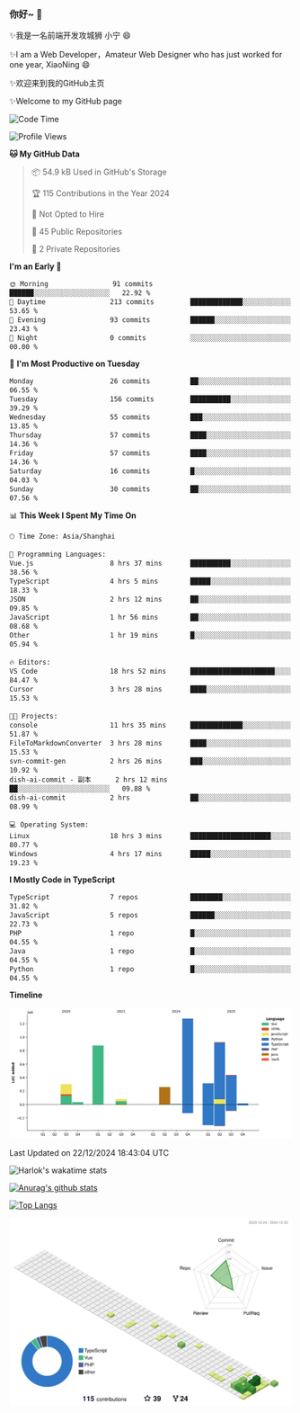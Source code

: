 ### 你好~  👋

✨我是一名前端开发攻城狮 小宁 😄

✨I am a Web Developer，Amateur Web Designer who has just worked for one year, XiaoNing 😄

✨欢迎来到我的GitHub主页

✨Welcome to my GitHub page
<!--
**7148505/7148505** is a ✨ _special_ ✨ repository because its `README.md` (this file) appears on your GitHub profile.

Here are some ideas to get you started:

- 🔭 I’m currently working on ...
- 🌱 I’m currently learning ...
- 👯 I’m looking to collaborate on ...
- 🤔 I’m looking for help with ...
- 💬 Ask me about ...
- 📫 How to reach me: ...
- 😄 Pronouns: ...
- ⚡ Fun fact: ...
-->

<!--START_SECTION:waka-->
![Code Time](http://img.shields.io/badge/Code%20Time-2%2C536%20hrs%202%20mins-blue)

![Profile Views](http://img.shields.io/badge/Profile%20Views-0-blue)

**🐱 My GitHub Data** 

> 📦 54.9 kB Used in GitHub's Storage 
 > 
> 🏆 115 Contributions in the Year 2024
 > 
> 🚫 Not Opted to Hire
 > 
> 📜 45 Public Repositories 
 > 
> 🔑 2 Private Repositories 
 > 
**I'm an Early 🐤** 

```text
🌞 Morning                91 commits          ██████░░░░░░░░░░░░░░░░░░░   22.92 % 
🌆 Daytime                213 commits         █████████████░░░░░░░░░░░░   53.65 % 
🌃 Evening                93 commits          ██████░░░░░░░░░░░░░░░░░░░   23.43 % 
🌙 Night                  0 commits           ░░░░░░░░░░░░░░░░░░░░░░░░░   00.00 % 
```
📅 **I'm Most Productive on Tuesday** 

```text
Monday                   26 commits          ██░░░░░░░░░░░░░░░░░░░░░░░   06.55 % 
Tuesday                  156 commits         ██████████░░░░░░░░░░░░░░░   39.29 % 
Wednesday                55 commits          ███░░░░░░░░░░░░░░░░░░░░░░   13.85 % 
Thursday                 57 commits          ████░░░░░░░░░░░░░░░░░░░░░   14.36 % 
Friday                   57 commits          ████░░░░░░░░░░░░░░░░░░░░░   14.36 % 
Saturday                 16 commits          █░░░░░░░░░░░░░░░░░░░░░░░░   04.03 % 
Sunday                   30 commits          ██░░░░░░░░░░░░░░░░░░░░░░░   07.56 % 
```


📊 **This Week I Spent My Time On** 

```text
🕑︎ Time Zone: Asia/Shanghai

💬 Programming Languages: 
Vue.js                   8 hrs 37 mins       ██████████░░░░░░░░░░░░░░░   38.56 % 
TypeScript               4 hrs 5 mins        █████░░░░░░░░░░░░░░░░░░░░   18.33 % 
JSON                     2 hrs 12 mins       ██░░░░░░░░░░░░░░░░░░░░░░░   09.85 % 
JavaScript               1 hr 56 mins        ██░░░░░░░░░░░░░░░░░░░░░░░   08.68 % 
Other                    1 hr 19 mins        █░░░░░░░░░░░░░░░░░░░░░░░░   05.94 % 

🔥 Editors: 
VS Code                  18 hrs 52 mins      █████████████████████░░░░   84.47 % 
Cursor                   3 hrs 28 mins       ████░░░░░░░░░░░░░░░░░░░░░   15.53 % 

🐱‍💻 Projects: 
console                  11 hrs 35 mins      █████████████░░░░░░░░░░░░   51.87 % 
FileToMarkdownConverter  3 hrs 28 mins       ████░░░░░░░░░░░░░░░░░░░░░   15.53 % 
svn-commit-gen           2 hrs 26 mins       ███░░░░░░░░░░░░░░░░░░░░░░   10.92 % 
dish-ai-commit - 副本      2 hrs 12 mins       ██░░░░░░░░░░░░░░░░░░░░░░░   09.88 % 
dish-ai-commit           2 hrs               ██░░░░░░░░░░░░░░░░░░░░░░░   08.99 % 

💻 Operating System: 
Linux                    18 hrs 3 mins       ████████████████████░░░░░   80.77 % 
Windows                  4 hrs 17 mins       █████░░░░░░░░░░░░░░░░░░░░   19.23 % 
```

**I Mostly Code in TypeScript** 

```text
TypeScript               7 repos             ████████░░░░░░░░░░░░░░░░░   31.82 % 
JavaScript               5 repos             ██████░░░░░░░░░░░░░░░░░░░   22.73 % 
PHP                      1 repo              █░░░░░░░░░░░░░░░░░░░░░░░░   04.55 % 
Java                     1 repo              █░░░░░░░░░░░░░░░░░░░░░░░░   04.55 % 
Python                   1 repo              █░░░░░░░░░░░░░░░░░░░░░░░░   04.55 % 
```



**Timeline**

![Lines of Code chart](https://raw.githubusercontent.com/littleCareless/littleCareless/master/assets/bar_graph.png)


 Last Updated on 22/12/2024 18:43:04 UTC
<!--END_SECTION:waka-->
![Harlok's wakatime stats](https://github-readme-stats.vercel.app/api/wakatime?username=littleCareless)

[![Anurag's github stats](https://github-readme-stats.vercel.app/api?username=littleCareless)](https://github.com/anuraghazra/github-readme-stats)

[![Top Langs](https://github-readme-stats.vercel.app/api/top-langs/?username=littleCareless&layout=compact)](https://github.com/anuraghazra/github-readme-stats)

![](./profile-3d-contrib/profile-green-animate.svg)